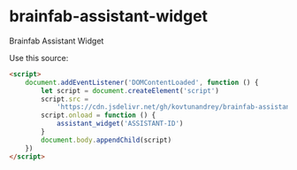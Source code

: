 # brainfab-assistant-widget

Brainfab Assistant Widget

Use this source:

```html
<script>
	document.addEventListener('DOMContentLoaded', function () {
		let script = document.createElement('script')
		script.src =
			'https://cdn.jsdelivr.net/gh/kovtunandrey/brainfab-assistant-widget@latest/widget.js'
		script.onload = function () {
			assistant_widget('ASSISTANT-ID')
		}
		document.body.appendChild(script)
	})
</script>
```
